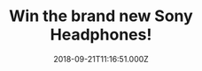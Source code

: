 ---
campaign-uuid: "c-f652ed20-402e-4a63-86b0-aea950e63852"
type: "Competition"
category: "Gifts"
date: "2018-09-21T11:16:51.000Z"
end-date: "2018-10-21T23:59:00.000Z"
disable-form: false
is_promoted: false
has_entry_page: true
title: "Win the brand new Sony Headphones!"
competition-description: "<p>We have the pure sound for music lovers, YES! you have\
  \ heard it right: we are giving away the brand new Sony MDR-ZX110 Headphones to\
  \ one of our lucky readers to win! </p>\r\n<p>If this giveaway sounds as good as\
  \ the music you will be hearing through this headphones… click below for a chance\
  \ to win!</p>"
hero-header: "Win the brand new Sony Headphones!"
terms-confirmation: "N/A"
banner-img: "https://assets.expresslyapp.com/asset-5b388afc-3592-4ae7-9973-ead3082ef6b7.jpg"
logo-left-href: "http://club.expressly.io"
logo-left-image: "https://assets.expresslyapp.com/asset-64973bda-e51a-49c3-a477-7d8b3fff7384.jpg"
logo-left-title: "ExpresslyClub"
bg-image-hero: "https://assets.expresslyapp.com/asset-96e13d34-0c21-4fbc-b83b-4cd11d0a00aa.jpg"
bg-image-first: "https://assets.expresslyapp.com/asset-99b5634e-0acf-4724-9387-b0d27943660f.jpg"
section1-content: "</p>Neodymium dynamic drivers deliver precise sound, Swivel folding\
  \ design makes travel easy, Cushioned earpads for total comfort, Wide frequency\
  \ range for clear highs and lows, Enfolding closed-back design seals in sound… and\
  \ those are some of its incredible features!</p>\r\n<p>If you can’t wait to try\
  \ this amazing headphones, think no more and enter the form below for a chance to\
  \ win them!</p>\r\n<p>Good luck!</p>"
entry-title: "Win the brand new Sony Headphones!"
entry-content: "Enter the draw to win the brand new Sony Headphones by completing\
  \ the form below before 23:59 on 21st of October 2018."
has-winner: false
prize-description: "The brand new Sony Headphones!"
special-conditions: "Multiple entries are allowed up to one every day.\r\nThis competition\
  \ is also available on: https://aaa.nme.com/competitions/sony-headphones-giveaway"
country-restrictions:
- "GB"
---